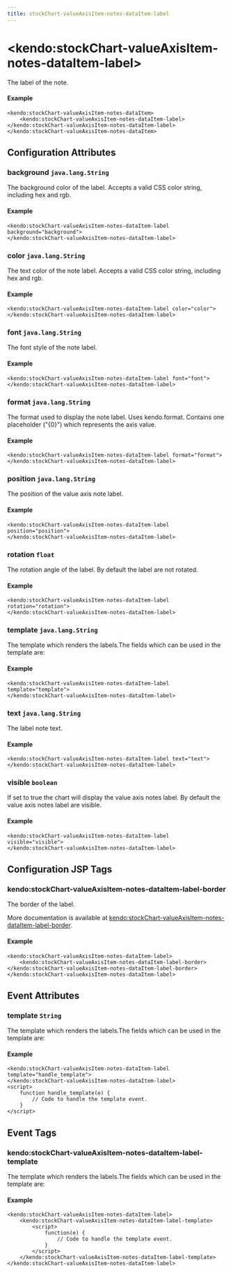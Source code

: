 ```yaml
---
title: stockChart-valueAxisItem-notes-dataItem-label
---
```


# \<kendo:stockChart-valueAxisItem-notes-dataItem-label\>

The label of the note.

#### Example
    <kendo:stockChart-valueAxisItem-notes-dataItem>
        <kendo:stockChart-valueAxisItem-notes-dataItem-label></kendo:stockChart-valueAxisItem-notes-dataItem-label>
    </kendo:stockChart-valueAxisItem-notes-dataItem>

## Configuration Attributes

### background `java.lang.String`

The background color of the label. Accepts a valid CSS color string, including hex and rgb.

#### Example
    <kendo:stockChart-valueAxisItem-notes-dataItem-label background="background">
    </kendo:stockChart-valueAxisItem-notes-dataItem-label>

### color `java.lang.String`

The text color of the note label. Accepts a valid CSS color string, including hex and rgb.

#### Example
    <kendo:stockChart-valueAxisItem-notes-dataItem-label color="color">
    </kendo:stockChart-valueAxisItem-notes-dataItem-label>

### font `java.lang.String`

The font style of the note label.

#### Example
    <kendo:stockChart-valueAxisItem-notes-dataItem-label font="font">
    </kendo:stockChart-valueAxisItem-notes-dataItem-label>

### format `java.lang.String`

The format used to display the note label. Uses kendo.format. Contains one placeholder ("{0}") which represents the axis value.

#### Example
    <kendo:stockChart-valueAxisItem-notes-dataItem-label format="format">
    </kendo:stockChart-valueAxisItem-notes-dataItem-label>

### position `java.lang.String`

The position of the value axis note label.

#### Example
    <kendo:stockChart-valueAxisItem-notes-dataItem-label position="position">
    </kendo:stockChart-valueAxisItem-notes-dataItem-label>

### rotation `float`

The rotation angle of the label. By default the label are not rotated.

#### Example
    <kendo:stockChart-valueAxisItem-notes-dataItem-label rotation="rotation">
    </kendo:stockChart-valueAxisItem-notes-dataItem-label>

### template `java.lang.String`

The template which renders the labels.The fields which can be used in the template are:

#### Example
    <kendo:stockChart-valueAxisItem-notes-dataItem-label template="template">
    </kendo:stockChart-valueAxisItem-notes-dataItem-label>

### text `java.lang.String`

The label note text.

#### Example
    <kendo:stockChart-valueAxisItem-notes-dataItem-label text="text">
    </kendo:stockChart-valueAxisItem-notes-dataItem-label>

### visible `boolean`

If set to true the chart will display the value axis notes label. By default the value axis notes label are visible.

#### Example
    <kendo:stockChart-valueAxisItem-notes-dataItem-label visible="visible">
    </kendo:stockChart-valueAxisItem-notes-dataItem-label>


##  Configuration JSP Tags

### kendo:stockChart-valueAxisItem-notes-dataItem-label-border

The border of the label.

More documentation is available at [kendo:stockChart-valueAxisItem-notes-dataItem-label-border](/api/wrappers/jsp/stockchart/valueaxisitem-notes-dataitem-label-border).

#### Example

    <kendo:stockChart-valueAxisItem-notes-dataItem-label>
        <kendo:stockChart-valueAxisItem-notes-dataItem-label-border></kendo:stockChart-valueAxisItem-notes-dataItem-label-border>
    </kendo:stockChart-valueAxisItem-notes-dataItem-label>


## Event Attributes

### template `String`

The template which renders the labels.The fields which can be used in the template are:


#### Example
    <kendo:stockChart-valueAxisItem-notes-dataItem-label template="handle_template">
    </kendo:stockChart-valueAxisItem-notes-dataItem-label>
    <script>
        function handle_template(e) {
            // Code to handle the template event.
        }
    </script>

## Event Tags

### kendo:stockChart-valueAxisItem-notes-dataItem-label-template

The template which renders the labels.The fields which can be used in the template are:


#### Example
    <kendo:stockChart-valueAxisItem-notes-dataItem-label>
        <kendo:stockChart-valueAxisItem-notes-dataItem-label-template>
            <script>
                function(e) {
                    // Code to handle the template event.
                }
            </script>
        </kendo:stockChart-valueAxisItem-notes-dataItem-label-template>
    </kendo:stockChart-valueAxisItem-notes-dataItem-label>

